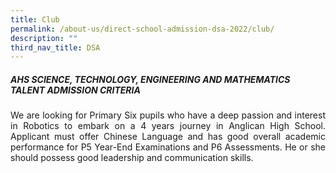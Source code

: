 ```yaml
---
title: Club
permalink: /about-us/direct-school-admission-dsa-2022/club/
description: ""
third_nav_title: DSA
---
```

##### AHS SCIENCE, TECHNOLOGY, ENGINEERING AND MATHEMATICS TALENT ADMISSION CRITERIA
 
<p align="justify">
We are looking for Primary Six pupils who have a deep passion and interest in Robotics to embark on a 4 years journey in Anglican High School. Applicant must offer Chinese Language and has good overall academic performance for P5 Year-End Examinations and P6 Assessments. He or she should possess good leadership and communication skills.
</p>
